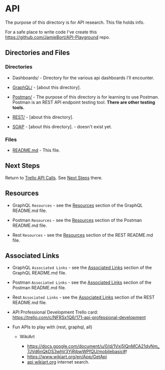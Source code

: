 # API

The purpose of this directory is for API research.
This file holds info.

For a safe place to write code I've create this https://github.com/JamieBort/API-Playground repo.

## Directories and Files

### Directories

- Dashboards/ - Directory for the various api dashboards I'll encounter.

- [GraphQL/](https://github.com/JamieBort/LearningDirectory/tree/master/API/GraphQL) - [about this directory].

- [Postman/](https://github.com/JamieBort/LearningDirectory/tree/master/API/Postman) - The purpose of this directory is for learning to use Postman. Postman is an REST API endpoint testing tool. **There are other testing tools.**

- [REST/](https://github.com/JamieBort/LearningDirectory/tree/master/API/REST) - [about this directory].

- [SOAP](https://github.com/JamieBort/LearningDirectory/tree/master/API/SOAP) - [about this directory]. - doesn't exist yet.

### Files

- [README.md](https://github.com/JamieBort/LearningDirectory/tree/master/API) - This file.

## Next Steps

Return to [Trello API Calls](https://github.com/JamieBort/LearningDirectory/tree/master/API/TrelloAPICalls). See [Next Steps](https://github.com/JamieBort/LearningDirectory/tree/master/API/TrelloAPICalls#next-steps) there.

## Resources

- GraphQL `Resources` - see the [Resources](https://github.com/JamieBort/LearningDirectory/tree/master/API/GraphQL#resources) section of the GraphQL README\.md file.

- Postman `Resources` - see the [Resources](https://github.com/JamieBort/LearningDirectory/tree/master/API/Postman#resource) section of the Postman README\.md file.

- Rest `Resources` - see the [Resources](https://github.com/JamieBort/LearningDirectory/tree/master/API/REST#resources) section of the REST README\.md file.

## Associated Links

- GraphQL `Associated Links` - see the [Associated Links](https://github.com/JamieBort/LearningDirectory/tree/master/API/GraphQL#associated-links) section of the GraphQL README\.md file.

- Postman `Associated Links` - see the [Associated Links](https://github.com/JamieBort/LearningDirectory/tree/master/API/Postman#associated-links) section of the Postman README\.md file.

- Rest `Associated Links` - see the [Associated Links](https://github.com/JamieBort/LearningDirectory/tree/master/API/REST#associated-links) section of the REST README\.md file.

- API Professional Development Trello card:
  https://trello.com/c/NFRSx1Q6/171-api-professional-development

- Fun APIs to play with (rest, graphql, all)

  - WikiArt

    - https://docs.google.com/document/u/0/d/1Vxi5lQnMCA21dvNm_7JVd6nQkDS3whV3YjRjbwWPfQU/mobilebasic#!
    - https://www.wikiart.org/en/App/GetApi
    - [api wikiart.org](https://www.google.com/search?q=api+wikiart.org&oq=api+wikiart.org&gs_lcrp=EgZjaHJvbWUyBggAEEUYOdIBCTIyMzE0ajBqNKgCALACAA&client=ms-android-google&sourceid=chrome-mobile&ie=UTF-8#ip=1) internet search.
